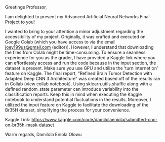 Greetings Professor,

I am delighted to present my Advanced Artificial Neural Networks Final Project to you!

I wanted to bring to your attention a minor adjustment regarding the accessibility of my project. Originally, it was crafted and executed on Google Colab (which you have access to via the email joey199us@gmail.com (editor)). However, I understand that downloading the files from Colab might be time-consuming. To ensure a seamless experience for you as the grader, I have provided a Kaggle link where you can effortlessly access and run the code because in the input section, the dataset is present. Make sure you use GPU and utilize the 'turn internet on' feature on Kaggle. The final report, "Refined Brain Tumor Detection with Adapted Deep CNN 3 Architecture" was created based off of the results ran in Collab (view collab notebook).  Using sklearn.utils.shuffle along with a defined random_state parameter can introduce variability into the classification reports. Keep this in mind when executing the Kaggle notebook to understand potential fluctuations in the results. Moreover, I utilized the input feature on Kaggle to facilitate the downloading of the Br35H dataset, simplifying the process for your convenience.

Kaggle Link: https://www.kaggle.com/code/damilolaeniola/submitted-cnn-on-br35h-mask-dataset 


Warm regards,
Damilola Eniola Olowu




